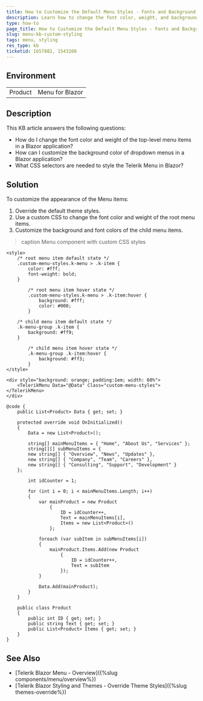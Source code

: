 ```yaml
---
title: How to Customize the Default Menu Styles - Fonts and Background Colors
description: Learn how to change the font color, weight, and background colors of the Menu component in a Telerik Blazor application to improve UI contrast.
type: how-to
page_title: How to Customize the Default Menu Styles - Fonts and Background Colors
slug: menu-kb-custom-styling
tags: menu, styling
res_type: kb
ticketid: 1657882, 1543208
---
```


## Environment

<table>
    <tbody>
        <tr>
            <td>Product</td>
            <td>Menu for Blazor</td>
        </tr>
    </tbody>
</table>

## Description

This KB article answers the following questions:
- How do I change the font color and weight of the top-level menu items in a Blazor application?
- How can I customize the background color of dropdown menus in a Blazor application?
- What CSS selectors are needed to style the Telerik Menu in Blazor?

## Solution

To customize the appearance of the Menu items: 

1. Override the default theme styles. 
2. Use a custom CSS to change the font color and weight of the root menu items. 
3. Customize the background and font colors of the child menu items.

>caption Menu component with custom CSS styles

````CSHTML
<style>
    /* root menu item default state */
    .custom-menu-styles.k-menu > .k-item {
        color: #fff;
        font-weight: bold;
    }

        /* root menu item hover state */
        .custom-menu-styles.k-menu > .k-item:hover {
            background: #fff;
            color: #000;
        }

    /* child menu item default state */
    .k-menu-group .k-item {
        background: #ff9;
    }

        /* child menu item hover state */
        .k-menu-group .k-item:hover {
            background: #ff3;
        }
</style>

<div style="background: orange; padding:1em; width: 60%">
    <TelerikMenu Data="@Data" Class="custom-menu-styles"></TelerikMenu>
</div>

@code {
    public List<Product> Data { get; set; }

    protected override void OnInitialized()
    {
        Data = new List<Product>();

        string[] mainMenuItems = { "Home", "About Us", "Services" };
        string[][] subMenuItems = {
        new string[] { "Overview", "News", "Updates" },
        new string[] { "Company", "Team", "Careers" },
        new string[] { "Consulting", "Support", "Development" }
    };

        int idCounter = 1;

        for (int i = 0; i < mainMenuItems.Length; i++)
        {
            var mainProduct = new Product
                {
                    ID = idCounter++,
                    Text = mainMenuItems[i],
                    Items = new List<Product>()
                };

            foreach (var subItem in subMenuItems[i])
            {
                mainProduct.Items.Add(new Product
                    {
                        ID = idCounter++,
                        Text = subItem
                    });
            }

            Data.Add(mainProduct);
        }
    }

    public class Product
    {
        public int ID { get; set; }
        public string Text { get; set; }
        public List<Product> Items { get; set; }
    }
}
````

## See Also

- [Telerik Blazor Menu - Overview]({%slug components/menu/overview%})
- [Telerik Blazor Styling and Themes - Override Theme Styles]({%slug themes-override%})